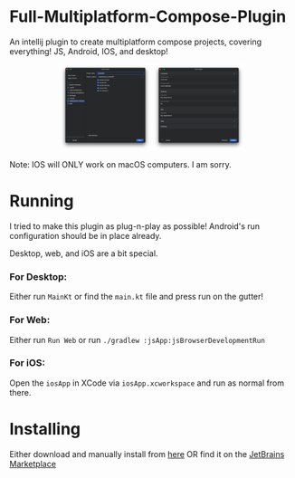 # Full-Multiplatform-Compose-Plugin

An intellij plugin to create multiplatform compose projects, covering everything! JS, Android, IOS, and desktop!

<p align="center">
  <img src="/screenshots/plugin_start.png" width="32%"/>
  <img src="/screenshots/plugin_options.png" width="32%"/>
</p>

Note: IOS will ONLY work on macOS computers. I am sorry.

# Running

I tried to make this plugin as plug-n-play as possible!
Android's run configuration should be in place already.

Desktop, web, and iOS are a bit special.

### For Desktop:

Either run `MainKt` or find the `main.kt` file and press run on the gutter!

### For Web:

Either run `Run Web` or run `./gradlew :jsApp:jsBrowserDevelopmentRun`

### For iOS:

Open the `iosApp` in XCode via `iosApp.xcworkspace` and run as normal from there.

# Installing

Either download and manually install
from [here](https://github.com/jakepurple13/Full-Multiplatform-Compose-Plugin/releases/latest)
OR find it on the [JetBrains Marketplace](https://plugins.jetbrains.com/plugin/20800-full-multiplatform-compose/versions/stable/276699)
